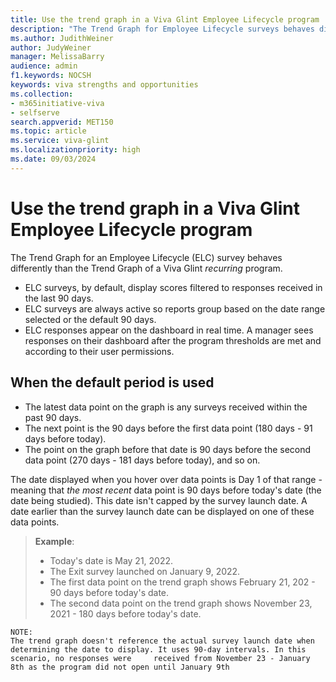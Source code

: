 ```yaml
---
title: Use the trend graph in a Viva Glint Employee Lifecycle program
description: "The Trend Graph for Employee Lifecycle surveys behaves differently than that of recurring survey programs."
ms.author: JudithWeiner
author: JudyWeiner
manager: MelissaBarry
audience: admin
f1.keywords: NOCSH
keywords: viva strengths and opportunities
ms.collection:  
- m365initiative-viva
- selfserve 
search.appverid: MET150 
ms.topic: article
ms.service: viva-glint
ms.localizationpriority: high
ms.date: 09/03/2024
---
```


# Use the trend graph in a Viva Glint Employee Lifecycle program

The Trend Graph for an Employee Lifecycle (ELC) survey behaves differently than the Trend Graph of a Viva Glint *recurring* program. 

- ELC surveys, by default, display scores filtered to responses received in the last 90 days. 
- ELC surveys are always active so reports group based on the date range selected or the default 90 days.  
- ELC responses appear on the dashboard in real time. A manager sees responses on their dashboard after the program thresholds are met and according to their user permissions. 

## When the default period is used 

- The latest data point on the graph is any surveys received within the past 90 days. 
- The next point is the 90 days before the first data point (180 days - 91 days before today). 
- The point on the graph before that date is 90 days before the second data point (270 days - 181 days before today), and so on.  

The date displayed when you hover over data points is Day 1 of that range - meaning that *the most recent* data point is 90 days before today's date (the date being studied). This date isn't capped by the survey launch date. A date earlier than the survey launch date can be displayed on one of these data points. 

  >**Example**: 
   > - Today's date is May 21, 2022. 
   > - The Exit survey launched on January 9, 2022. 
   > - The first data point on the trend graph shows February 21, 202 - 90 days before today's date. 
   > - The second data point on the trend graph shows November 23, 2021 - 180 days before today's date.   

    NOTE:
    The trend graph doesn't reference the actual survey launch date when determining the date to display. It uses 90-day intervals. In this scenario, no responses were     received from November 23 - January 8th as the program did not open until January 9th
